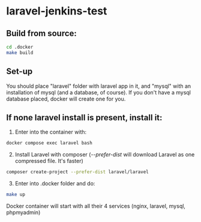 # laravel-jenkins-test

## Build from source:

```bash
cd .docker
make build
```

## Set-up

You should place "laravel" folder with laravel app in it, and "mysql" with an installation of mysql (and a database, of course).
If you don't have a mysql database placed, docker will create one for you.

## If none laravel install is present, install it:

1. Enter into the container with:

```bash
docker compose exec laravel bash
```

2. Install Laravel with composer (*--prefer-dist* will download Laravel as one compressed file. It's faster)

```bash
composer create-project --prefer-dist laravel/laravel
```

3. Enter into .docker folder and do:

```bash
make up
```

Docker container will start with all their 4 services (nginx, laravel, mysql, phpmyadmin)